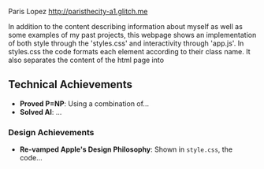 

Paris Lopez
http://paristhecity-a1.glitch.me

In addition to the content describing information about myself as well as some examples of my past projects,
this webpage shows an implementation of both style through the 'styles.css' and interactivity through 'app.js'. 
In styles.css the code formats each element according to their class name. It also separates the content of the html 
page into 


## Technical Achievements
- **Proved P=NP**: Using a combination of...
- **Solved AI**: ...

### Design Achievements
- **Re-vamped Apple's Design Philosophy**: Shown in `style.css`, the code...


